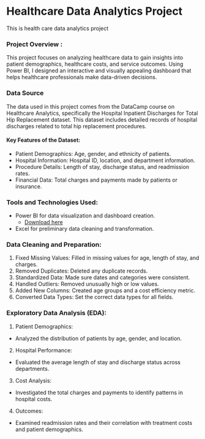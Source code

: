 # Healthcare Data Analytics Project
This is health care data analytics project
### Project Overview :
This project focuses on analyzing healthcare data to gain insights into patient demographics, healthcare costs, and service outcomes. Using Power BI, I designed an interactive and visually appealing dashboard that helps healthcare professionals make data-driven decisions.
### Data Source
The data used in this project comes from the DataCamp course on Healthcare Analytics, specifically the Hospital Inpatient Discharges for Total Hip Replacement dataset. This dataset includes detailed records of hospital discharges related to total hip replacement procedures.
#### Key Features of the Dataset:
- Patient Demographics: Age, gender, and ethnicity of patients.
- Hospital Information: Hospital ID, location, and department information.
- Procedure Details: Length of stay, discharge status, and readmission rates.
- Financial Data: Total charges and payments made by patients or insurance.
### Tools and Technologies Used:
- Power BI for data visualization and dashboard creation.
  - [Download here](https://www.microsoft.com/en-us/download/details.aspx?id=58494)
- Excel for preliminary data cleaning and transformation.
### Data Cleaning and Preparation:
1. Fixed Missing Values: Filled in missing values for age, length of stay, and charges.  
2. Removed Duplicates: Deleted any duplicate records.  
3. Standardized Data: Made sure dates and categories were consistent.  
4. Handled Outliers: Removed unusually high or low values.  
5. Added New Columns: Created age groups and a cost efficiency metric.  
6. Converted Data Types: Set the correct data types for all fields.
### Exploratory Data Analysis (EDA):
1. Patient Demographics:  
  - Analyzed the distribution of patients by age, gender, and location.  
2. Hospital Performance:
  - Evaluated the average length of stay and discharge status across departments.
3. Cost Analysis:  
  - Investigated the total charges and payments to identify patterns in hospital costs.  
4. Outcomes:
  - Examined readmission rates and their correlation with treatment costs and patient demographics.




